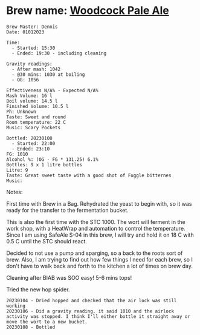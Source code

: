 # Brew name: [Woodcock Pale Ale](../brews/woodcock_pale_ale.md)
```
Brew Master: Dennis
Date: 01012023

Time:
  - Started: 15:30
  - Ended: 19:30 - including cleaning

Gravity readings:
  - After mash: 1042
  - @30 mins: 1030 at boiling
  - OG: 1056

Effectiveness N/A% - Expected N/A%
Mash Volume: 16 l
Boil volume: 14.5 l
Finished Volume: 10.5 l
Ph: Unknown
Taste: Sweet and round
Room temperature: 22 C
Music: Scary Pockets
```

```
Bottled: 20230108
  - Started: 22:00
  - Ended: 23:10
FG: 1010
Alcohol %: (OG - FG * 131.25) 6.1%
Bottles: 9 x 1 litre bottles
Litre: 9
Taste: Great sweet taste with a good shot of Fuggle bitternes
Music:
```

Notes:

First time with Brew in a Bag. Rehydrated the yeast to begin with, so it was ready for the transfer to the fermentation bucket.

This is also the first time with the STC 1000. The wort will ferment in the work shop, with a HeatWrap and automation to control the temperature. Since I am using SafeAle S-04 in this brew, I will try and hold it on 18 C with 0.5 C until the STC should react.

Decided to not use a pump and sparging, so a back to the roots sort of brew. Also, I am trying to find out how few things I need for each brew, so I don't have to walk back and forth to the kitchen a lot of times on brew day.

Cleaning after BIAB was SOO easy! 5-6 mins tops!

Tried the new hop spider.

```
20230104 - Dried hopped and checked that the air lock was still working
20230106 - Did a gravity reading, it said 1010 and the airlock activity was stopped. I think I'll either bottle it straight away or move the wort to a new bucket.
20230108 - Bottled
```
